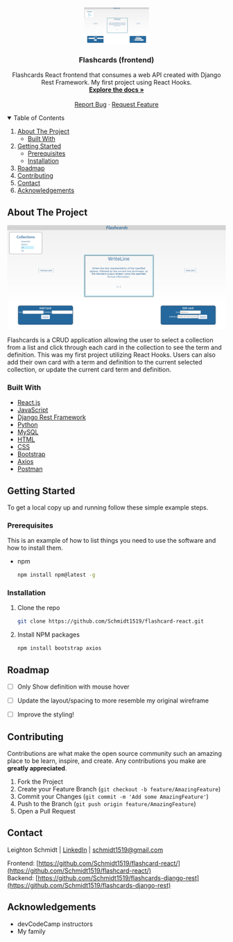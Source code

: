 <!--
*** Thanks for checking out the Best-README-Template. If you have a suggestion
*** that would make this better, please fork the repo and create a pull request
*** or simply open an issue with the tag "enhancement".
*** Thanks again! Now go create something AMAZING! :D
-->


<!-- PROJECT SHIELDS -->
<!--
*** I'm using markdown "reference style" links for readability.
*** Reference links are enclosed in brackets [ ] instead of parentheses ( ).
*** See the bottom of this document for the declaration of the reference variables
*** for contributors-url, forks-url, etc. This is an optional, concise syntax you may use.
*** https://www.markdownguide.org/basic-syntax/#reference-style-links
-->
<!-- [![Contributors][contributors-shield]][contributors-url]
[![Forks][forks-shield]][forks-url]
[![Stargazers][stars-shield]][stars-url]
[![Issues][issues-shield]][issues-url]
[![MIT License][license-shield]][license-url]
[![LinkedIn][linkedin-shield]][linkedin-url]
-->


<!-- PROJECT LOGO -->
<br />
<p align="center">
  <a href="https://github.com/Schmidt1519/flashcard-react/">
    <img src="https://github.com/Schmidt1519/flashcard-react/blob/main/Flashcards-screenshot.jpg" alt="Logo" width="150" height="85">
  </a>

  <h3 align="center">Flashcards (frontend)</h3>

  <p align="center">
    Flashcards React frontend that consumes a web API created with Django Rest Framework. My first project using React Hooks.
    <br />
    <a href="#about-the-project"><strong>Explore the docs »</strong></a>
    <br />
    <br />
    <!-- <a href="https://github.com/othneildrew/Best-README-Template">View Demo</a>
    · -->
    <a href="https://github.com/Schmidt1519/flashcard-react/issues">Report Bug</a>
    ·
    <a href="https://github.com/Schmidt1519/flashcard-react/issues">Request Feature</a>
  </p>
</p>


<!-- TABLE OF CONTENTS -->
<details open="open">
  <summary>Table of Contents</summary>
  <ol>
    <li>
      <a href="#about-the-project">About The Project</a>
      <ul>
        <li><a href="#built-with">Built With</a></li>
      </ul>
    </li>
    <li>
      <a href="#getting-started">Getting Started</a>
      <ul>
        <li><a href="#prerequisites">Prerequisites</a></li>
        <li><a href="#installation">Installation</a></li>
      </ul>
    </li>
    <!-- <li><a href="#usage">Usage</a></li> -->
    <li><a href="#roadmap">Roadmap</a></li>
    <li><a href="#contributing">Contributing</a></li>
    <!-- <li><a href="#license">License</a></li> -->
    <li><a href="#contact">Contact</a></li>
    <li><a href="#acknowledgements">Acknowledgements</a></li>
  </ol>
</details>


<!-- ABOUT THE PROJECT -->
## About The Project

![Image of Flashcards](https://github.com/Schmidt1519/flashcard-react/blob/main/Flashcards-screenshot.jpg)

Flashcards is a CRUD application allowing the user to select a collection from a list and click through each card in the collection to see the term and definition. This was my first project utilizing React Hooks. Users can also add their own card with a term and definition to the current selected collection, or update the current card term and definition.


### Built With

* [React.js](https://reactjs.org/)
* [JavaScript](https://developer.mozilla.org/en-US/docs/Web/JavaScript)
* [Django Rest Framework](https://www.django-rest-framework.org/)
* [Python](https://www.python.org/)
* [MySQL](https://www.mysql.com/)
* [HTML](https://developer.mozilla.org/en-US/docs/Web/HTML)
* [CSS](https://developer.mozilla.org/en-US/docs/Web/CSS)
* [Bootstrap](https://getbootstrap.com/)
* [Axios](https://axios-http.com/docs/intro)
* [Postman](https://www.postman.com/)


<!-- GETTING STARTED -->
## Getting Started

To get a local copy up and running follow these simple example steps.

### Prerequisites

This is an example of how to list things you need to use the software and how to install them.
* npm
  ```sh
  npm install npm@latest -g
  ```

### Installation

1. Clone the repo
   ```sh
   git clone https://github.com/Schmidt1519/flashcard-react.git
   ```
2. Install NPM packages
   ```sh
   npm install bootstrap axios 
   ```


<!-- USAGE EXAMPLES 
## Usage

[View Demo](https://www.youtube.com/watch?v=Zb5ywcP-GOQ) -->


<!-- ROADMAP -->
## Roadmap

<!-- See the [open issues](https://github.com/othneildrew/Best-README-Template/issues) for a list of proposed features (and known issues).-->

- [ ] Only Show definition with mouse hover
- [ ] Update the layout/spacing to more resemble my original wireframe
- [ ] Improve the styling!


<!-- CONTRIBUTING -->
## Contributing

Contributions are what make the open source community such an amazing place to be learn, inspire, and create. Any contributions you make are **greatly appreciated**.

1. Fork the Project
2. Create your Feature Branch (`git checkout -b feature/AmazingFeature`)
3. Commit your Changes (`git commit -m 'Add some AmazingFeature'`)
4. Push to the Branch (`git push origin feature/AmazingFeature`)
5. Open a Pull Request


<!-- LICENSE
## License

Distributed under the MIT License. See `LICENSE` for more information.
-->


<!-- CONTACT -->
## Contact

Leighton Schmidt | [LinkedIn](https://www.linkedin.com/in/leighton-schmidt86/) | schmidt1519@gmail.com

Frontend: [https://github.com/Schmidt1519/flashcard-react/](https://github.com/Schmidt1519/flashcard-react/)
<br />
Backend: [https://github.com/Schmidt1519/flashcards-django-rest](https://github.com/Schmidt1519/flashcards-django-rest)


<!-- ACKNOWLEDGEMENTS -->
## Acknowledgements
* devCodeCamp instructors
* My family
